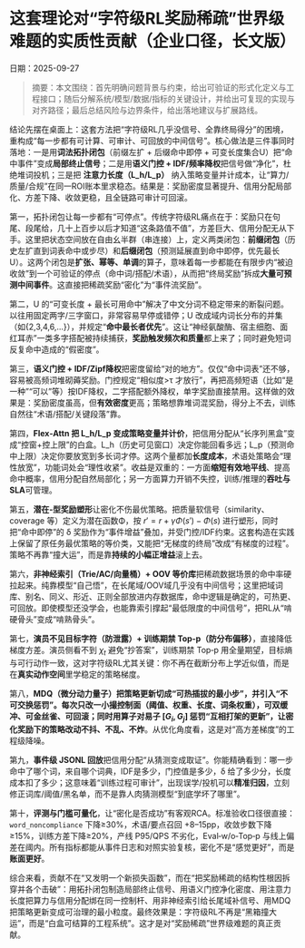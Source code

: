 # 这套理论对“字符级RL奖励稀疏”世界级难题的实质性贡献（企业口径，长文版）
日期：2025-09-27

> 摘要：本文围绕：首先明确问题背景与约束，给出可验证的形式化定义与工程接口；随后分解系统/模型/数据/指标的关键设计，并给出可复现的实现与对齐路径；最后总结风险与边界条件，给出落地建议与扩展路线。

结论先摆在桌面上：这套方法把“字符级RL几乎没信号、全靠终局得分”的困境，重构成“每一步都有可计算、可审计、可回放的中间信号”。核心做法是三件事同时落地：一是用**词法拓扑闭包**（前缀左扩 + 后缀命中即停 + 可变长度集合U）把“命中事件”变成**局部终止信号**；二是用**语义门控 + IDF/频率降权**把信号做“净化”，杜绝堆词投机；三是把 **注意力长度（L_h/L_p）** 纳入策略变量并计成本，让“算力/质量/合规”在同一ROI账本里求稳态。结果是：奖励密度显著提升、信用分配局部化、方差下降、收敛更稳，且全链路可审计可回滚。

第一，拓扑闭包让每一步都有“可停点”。传统字符级RL痛点在于：奖励只在句尾、段尾给，几十上百步以后才知道“这条路值不值”，方差巨大、信用分配无从下手。这里把状态空间放在自由幺半群（串连接）上，定义两类闭包：**前缀闭包**（历史左扩直到词表命中或步尽）和**后缀闭包**（预测延展直到命中即停，优先最长U）。这两个闭包是**扩张、幂等、单调**的算子，意味着每一步都能在有限步内“被迫收敛”到一个可验证的停点（命中词/搭配/术语），从而把“终局奖励”拆成**大量可预测中间事件**。这直接把稀疏奖励“密化”为“事件流奖励”。

第二，U 的“可变长度 + 最长可用命中”解决了中文分词不稳定带来的断裂问题。以往用固定两字/三字窗口，非常容易早停或错停；U 改成域内词长分布的并集（如{2,3,4,6,…}），并规定“**命中最长者优先**”。这让“神经氨酸酶、宿主细胞、面红耳赤”一类多字搭配被持续捕获，**奖励触发频次和质量**都上来了；同时避免短词反复命中造成的“假密度”。

第三，**语义门控 + IDF/Zipf降权**把密度留给“对的地方”。仅仅“命中词表”还不够，容易被高频词堆砌薅奖励。门控规定“相似度>τ 才放行”，再把高频短语（比如“是一种”“可以”等）按IDF降权，二字搭配额外降权，单字奖励直接禁用。这样做的效果是：奖励密度虽高，但**有效密度**更高；策略想靠堆词混奖励，得分上不去，训练自然往“术语/搭配/关键段落”靠。

第四，**Flex‑Attn 把 L_h/L_p 变成策略变量并计价**，把信用分配从“长序列黑盒”变成“控窗+控上限”的白盒。L_h（历史可见窗口）决定你能回看多远；L_p（预测命中上限）决定你要放宽到多长词才停。这两个量都加**长度成本**，术语处策略会“理性放宽”，功能词处会“理性收紧”。收益是双重的：一方面**缩短有效地平线**、提高命中概率，信用分配自然局部化；另一方面算力开销不失控，训练/推理的**吞吐与SLA**可管理。

第五，**潜在‑型奖励塑形**让密化不伤最优策略。把质量软信号（similarity、coverage 等）定义为潜在函数Φ，按 $r' = r + \gamma Φ(s') - Φ(s)$ 进行塑形，同时把“命中即停”的 δ 奖励作为“事件增益”叠加，并受门控/IDF约束。这套构造在实践上保留了原任务最优策略的等价类，又能把“无梯度的终局”改成“有梯度的过程”。策略不再靠“撞大运”，而是靠**持续的小幅正增益**滚上去。

第六，**非神经索引（Trie/AC/向量桶）+ OOV 等价库**把稀疏数据场景的命中率硬拉起来。纯靠模型“自己悟”，在长尾域/OOV域几乎没有中间信号；这里把域词库、别名、同义、形近、正则全部放进内存数据库，命中逻辑是确定的，可热更、可回放。即使模型还没学会，也能靠索引撑起“最低限度的中间信号”，把RL从“啃硬骨头”变成“啃熟骨头”。

第七，**演员不见目标字符（防泄露）+ 训练期禁 Top‑p（防分布偏移）**，直接降低梯度方差。演员侧看不到 $\chi_t$ 避免“抄答案”，训练期禁 Top‑p 用全量期望，目标熵与可行动作一致，这对字符级RL尤其关键：你不再在截断分布上学近似值，而是在**真实动作空间**里学稳定的策略梯度。

第八，**MDQ（微分动力量子）**把策略更新切成“可热插拔的最小步”，并引入“不可交换惩罚”。每次只改一小撮控制面（阈值、权重、长度、词条权重），可双缓冲、可金丝雀、可回滚；同时用算子对易子 $[G_i,G_j]$ 惩罚“互相打架的更新”，让密化奖励下的策略改动**不抖、不乱、不炸**。从优化角度看，这是对“高方差梯度”的工程级降噪。

第九，**事件级 JSONL 回放**把信用分配“从猜测变成取证”。你能精确看到：哪一步命中了哪个词，来自哪个词典，IDF是多少，门控值是多少，δ 给了多少分，长度成本扣了多少；这意味着“训练过程可审计”，出现误学/投机可以**精准归因**，立刻修正词库/阈值/黑名单，而不是靠人肉猜测模型“到底学坏了哪里”。

第十，**评测与门槛可量化**，让“密化是否成功”有客观RCA。标准验收口径很直接：`word_noncompliance` 下降≥30%，术语/要点召回 +8–15pp，收敛步数下降≥15%，训练方差下降≥20%，产线 P95/QPS 不劣化，Eval‑w/o‑Top‑p 与线上偏差在阈内。所有指标都能从事件日志和对照实验复核，密化不是“感觉更好”，而是**账面更好**。

综合来看，贡献不在“又发明一个新损失函数”，而在“把奖励稀疏的结构性根因拆穿并各个击破”：用拓扑闭包制造局部终止信号、用语义门控净化密度、用注意力长度把算力与信用分配绑在同一控制杆、用非神经索引给长尾域补信号、用MDQ把策略更新变成可治理的最小粒度。最终效果是：字符级RL不再是“黑箱撞大运”，而是“白盒可结算的工程系统”。这才是对“奖励稀疏”世界级难题的真正贡献。